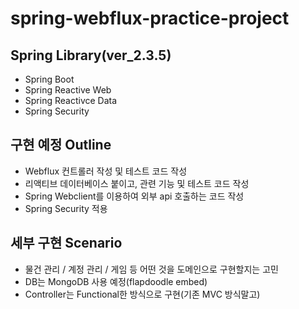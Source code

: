 # spring-webflux-practice-project

## Spring Library(ver_2.3.5)
- Spring Boot
- Spring Reactive Web
- Spring Reactivce Data
- Spring Security

## 구현 예정 Outline
- Webflux 컨트롤러 작성 및 테스트 코드 작성
- 리액티브 데이터베이스 붙이고, 관련 기능 및 테스트 코드 작성
- Spring Webclient를 이용하여 외부 api 호출하는 코드 작성
- Spring Security 적용


## 세부 구현 Scenario
- 물건 관리 / 계정 관리 / 게임 등 어떤 것을 도메인으로 구현할지는 고민
- DB는 MongoDB 사용 예정(flapdoodle embed)
- Controller는 Functional한 방식으로 구현(기존 MVC 방식말고)

